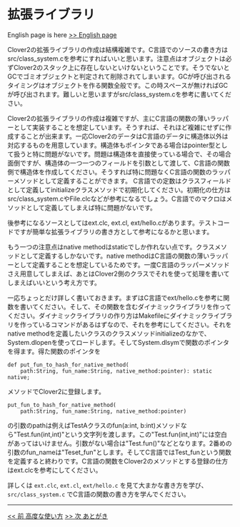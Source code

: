 # 拡張ライブラリ

English page is here [>> English page](extension-en)

Clover2の拡張ライブラリの作成は結構複雑です。C言語でのソースの書き方はsrc/class_system.cを参考にすればいいと思います。注意点はオブジェクトは必ずClover2のスタック上に存在しないといけないということです。そうでないとGCでゴミオブジェクトと判定されて削除されてしまいます。GCが呼び出されるタイミングはオブジェクトを作る関数全般です。この時スペースが無ければGCが呼び出されます。難しいと思いますがsrc/class_system.cを参考に書いてください。

Clover2の拡張ライブラリの作成は複雑ですが、主にC言語の関数の薄いラッパーとして実装することを想定しています。そうすれば、それほど複雑にせずに作成することが出来ます。一応Clover2のデータはC言語のデータに構造体以外は対応するものを用意しています。構造体もポインタである場合はpointer型として扱うと特に問題がないです。問題は構造体を直接使っている場合で、その場合面倒ですが、構造体の一つ一つのフィールドを引数として渡して、C言語の関数側で構造体を作成してください。そうすれば特に問題なくC言語の関数のラッパーメソッドとして定義することができます。
C言語での定数はクラスフィールドとして定義してinitializeクラスメソッドで初期化してください。初期化の仕方はsrc/class_system.cやFile.clcなどが参考になるでしょう。C言語でのマクロはメソッドとして定義してしまえば特に問題がないです。

後参考になるソースとしてはext.clc, ext.cl, ext/hello.cがあります。テストコードですが簡単な拡張ライブラリの書き方として参考になるかと思います。

もう一つの注意点はnative methodはstaticでしか作れない点です。クラスメソッドとして定義するしかないです。native methodはC言語の関数の薄いラッパーとして定義することを想定しているためです。一度C言語のラッパーメソッドさえ用意してしまえば、あとはClover2側のクラスでそれを使って処理を書いてしまえばいいという考え方です。

一応ちょっとだけ詳しく書いておきます。まずはC言語でext/hello.cを参考に関数を書いてください。そして、その関数を含むダイナミックライブラリを作ってください。ダイナミックライブラリの作り方はMakefileにダイナミックライブラリを作っているコマンドがあるはずなので、それを参考にしてください。それをnative methodを定義したいクラスのクラスメソッドinitializeのなかで、System.dlopenを使ってロードします。そしてSystem.dlsymで関数のポインタを得ます。得た関数のポインタを

    def put_fun_to_hash_for_native_method(
        path:String, fun_name:String, native_method:pointer): static native;

メソッドでClover2に登録します。

    put_fun_to_hash_for_native_method(
        path:String, fun_name:String, native_method:pointer)

の引数のpathは例えばTestAクラスのfun(a:int, b:int)メソッドなら"Test.fun(int,int)"という文字列を渡します。この"Test.fun(int,int)"には空白があってはいけません。引数がない場合は"Test.fun()"などとなります。2番めの引数のfun_nameは"Teset_fun"とします。そしてC言語ではTest_funという関数を定義すると終わりです。C言語の関数をClover2のメソッドとする登録の仕方はext.clcを参考にしてください。

詳しくは `ext.clc`, `ext.cl`, `ext/hello.c` を見て大まかな書き方を学び、 `src/class_system.c` でC言語の関数の書き方を学んでください。

----

[<< 前 高度な使い方](usage2) [>> 次 あとがき](conclusion)
